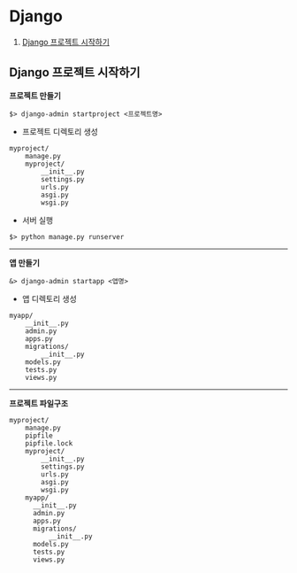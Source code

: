 # Django
1. [Django 프로젝트 시작하기](#Django-프로젝트-시작하기)
## Django 프로젝트 시작하기
**프로젝트 만들기**
```shell
$> django-admin startproject <프로젝트명>
```
- 프로젝트 디렉토리 생성
```
myproject/
    manage.py
    myproject/
        __init__.py
        settings.py
        urls.py
        asgi.py
        wsgi.py
```
- 서버 실행
```shell
$> python manage.py runserver
```
---
**앱 만들기**
```shell
&> django-admin startapp <앱명>
```
- 앱 디렉토리 생성
```
myapp/
    __init__.py
    admin.py
    apps.py
    migrations/
        __init__.py
    models.py
    tests.py
    views.py
```
---
**프로젝트 파일구조**
```
myproject/
    manage.py
    pipfile
    pipfile.lock
    myproject/
        __init__.py
        settings.py
        urls.py
        asgi.py
        wsgi.py
    myapp/
      __init__.py
      admin.py
      apps.py
      migrations/
          __init__.py
      models.py
      tests.py
      views.py
```
            
